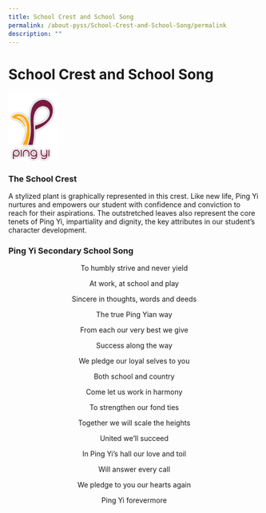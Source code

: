 ```yaml
---
title: School Crest and School Song
permalink: /about-pyss/School-Crest-and-School-Song/permalink
description: ""
---
```

School Crest and School Song
============================

<img src="/images/logo.png" style="width:20%">

### **The School Crest**

A stylized plant is graphically represented in this crest. Like new life, Ping Yi nurtures and empowers our student with confidence and conviction to reach for their aspirations. The outstretched leaves also represent the core tenets of Ping Yi, impartiality and dignity, the key attributes in our student’s character development.

### **Ping Yi Secondary School Song**

  
<p style="text-align: center;">To humbly strive and never yield</p>

<p style="text-align: center;">At work, at school and play</p>

<p style="text-align: center;">Sincere in thoughts, words and deeds</p>

<p style="text-align: center;">The true Ping Yian way</p>

<p style="text-align: center;">From each our very best we give</p>

<p style="text-align: center;">Success along the way</p>

<p style="text-align: center;">We pledge our loyal selves to you</p>

<p style="text-align: center;">Both school and country</p>

  

<p style="text-align: center;">Come let us work in harmony</p>

<p style="text-align: center;">To strengthen our fond ties</p>

<p style="text-align: center;">Together we will scale the heights</p>

<p style="text-align: center;">United we’ll succeed</p>

  

<p style="text-align: center;">In Ping Yi’s hall our love and toil</p>

<p style="text-align: center;">Will answer every call</p>

<p style="text-align: center;">We pledge to you our hearts again</p>

<p style="text-align: center;">Ping Yi forevermore</p>